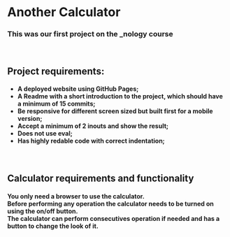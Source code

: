 <h1> Another Calculator </h1>

<h3> This was our first project on the _nology course </h3>
<br>
<h2> Project requirements: </h2>

<h4>
  <ul> 
    <li>A deployed website using GitHub Pages;</li>
    <li>A Readme with a short introduction to the project, which should have a minimum of 15 commits;</li>
    <li>Be responsive for different screen sized but built first for a mobile version;</li>
    <li>Accept a minimum of 2 inouts and show the result;</li>
    <li>Does not use eval;</li>
    <li>Has highly redable code with correct indentation;</li>
  </ul>
 </h4>
 <br>
 <h2> Calculator requirements and functionality </h2>
 <h4>You only need a browser to use the calculator.<br> Before performing any operation the calculator needs to be turned on using the on/off button.
 <br>The calculator can perform consecutives operation if needed and has a button to change the look of it.</h4>
